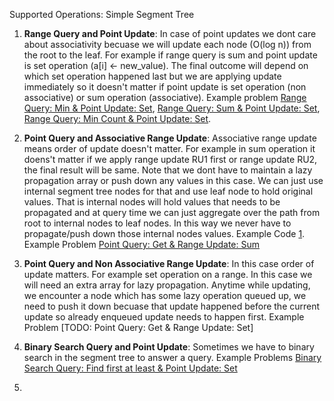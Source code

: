 Supported Operations:
Simple Segment Tree
1. **Range Query and Point Update**: In case of point updates we dont care about associativity becuase we will update each node (O(log n)) from the root to the leaf. For example if range query is sum and point update is set operation (a[i] <- new_value). The final outcome will depend on which set operation happened last but we are applying update immediately so it doesn't matter if point update is set operation (non associative) or sum operation (associative). Example problem [Range Query: Min & Point Update: Set](https://codeforces.com/edu/course/2/lesson/4/1/practice/contest/273169/problem/B), [Range Query: Sum & Point Update: Set](https://codeforces.com/edu/course/2/lesson/4/1/practice/contest/273169/problem/A), [Range Query: Min Count & Point Update: Set](https://codeforces.com/edu/course/2/lesson/4/1/practice/contest/273169/problem/C).

2. **Point Query and Associative Range Update**: Associative range update means order of update doesn't matter. For example in sum operation it doens't matter if we apply range update RU1 first or range update RU2, the final result will be same. Note that we dont have to maintain a lazy propagation array or push down any values in this case. We can just use internal segment tree nodes for that and use leaf node to hold original values. That is internal nodes will hold values that needs to be propagated and at query time we can just aggregate over the path from root to internal nodes to leaf nodes. In this way we never have to propagate/push down those internal nodes values. Example Code [1](https://github.com/saurabh060792/comp-prog/blob/main/Algorithms/Range%20Queries/Segment%20Tree/iterative_point_queries_simple_range_updates.cpp). Example Problem [Point Query: Get & Range Update: Sum](https://cses.fi/problemset/task/1651)

3. **Point Query and Non Associative Range Update**: In this case order of update matters. For example set operation on a range. In this case we will need an extra array for lazy propagation. Anytime while updating, we encounter a node which has some lazy operation queued up, we need to push it down becuase that update happened before the current update so already enqueued update needs to happen first. Example Problem [TODO: Point Query: Get & Range Update: Set]

4. **Binary Search Query and Point Update**: Sometimes we have to binary search in the segment tree to answer a query. Example Problems [Binary Search Query: Find first at least & Point Update: Set](https://cses.fi/problemset/task/1143/)

5. 

